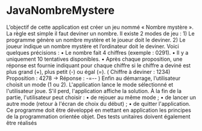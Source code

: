 # JavaNombreMystere
 L’objectif de cette application est créer un jeu nommé « Nombre mystère ». La règle est simple il faut deviner un nombre. Il existe 2 modes de jeu : 1) Le programme génère un nombre mystère et le joueur doit le deviner. 2) Le joueur indique un nombre mystère et l’ordinateur doit le deviner. Voici quelques précisions : • Le nombre fait 4 chiffres (exemple : 0291). • Il y a uniquement 10 tentatives disponibles. • Après chaque proposition, une réponse est fournie indiquant pour chaque chiffre si le chiffre a deviné est plus grand (+), plus petit (-) ou égal (=). ( Chiffre à deviner : 1234) Proposition : 4278 -> Réponse : -=-- ) Enfin au démarrage, l’utilisateur choisit un mode (1 ou 2). L'application lance le mode sélectionné et l'utilisateur joue. S'il perd, l'application affiche la solution. À la fin de la partie, l'utilisateur peut choisir : • de rejouer au même mode ; • de lancer un autre mode (retour à l'écran de choix du début) ; • de quitter l'application. Ce programme doit être développé en mettant en application les principes de la programmation orientée objet. Des tests unitaires doivent également être réalisés
